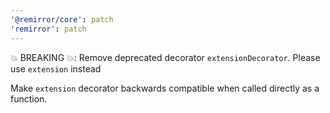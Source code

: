 ```yaml
---
'@remirror/core': patch
'remirror': patch
---
```


💥 BREAKING 💥: Remove deprecated decorator `extensionDecorator`. Please use `extension` instead

Make `extension` decorator backwards compatible when called directly as a function.
